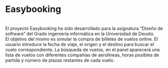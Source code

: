 <h1>Easybooking</h1> <br />
El proyecto Easybooking ha sido desarrollado para la asignatura “Diseño de software” del Grado ingeniería informática en la Universidad de Deusto.<br />
El objetivo del mismo es simular la compra de billetes de vuelos online. El usuario introduce la fecha de viaje, el origen y el destino para buscar el vuelo correspondiente. La búsqueda de vuelos, en el panel aparecerá una lista de vuelos con diferentes compañías de aerolíneas, horas posibles de partida y número de plazas restantes de cada vuelo. 
